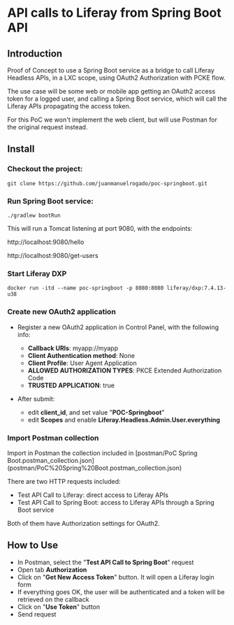 # API calls to Liferay from Spring Boot API

## Introduction

Proof of Concept to use a Spring Boot service as a bridge to call Liferay Headless APIs, in a LXC scope, using OAuth2 Authorization with PCKE flow.

The use case will be some web or mobile app getting an OAuth2 access token for a logged user, and calling a Spring Boot service, which will call the Liferay APIs propagating the access token.

For this PoC we won't implement the web client, but will use Postman for the original request instead.

## Install
### Checkout the project:

```
git clone https://github.com/juanmanuelrogado/poc-springboot.git
```


### Run Spring Boot service:

```
./gradlew bootRun
```

This will run a Tomcat listening at port 9080, with the endpoints: 

http://localhost:9080/hello

http://localhost:9080/get-users

### Start Liferay DXP

```
docker run -itd --name poc-springboot -p 8080:8080 liferay/dxp:7.4.13-u38
```

### Create new OAuth2 application
- Register a new OAuth2 application in Control Panel, with the following info:

    - **Callback URIs**: myapp://myapp
    - **Client Authentication method**: None
    - **Client Profile**: User Agent Application
    - **ALLOWED AUTHORIZATION TYPES**: PKCE Extended Authorization Code
    - **TRUSTED APPLICATION**: true

- After submit: 
    - edit **client_id**, and set value "**POC-Springboot**"
    - edit **Scopes** and enable **Liferay.Headless.Admin.User.everything**


### Import Postman collection
Import in Postman the collection included in [postman/PoC Spring Boot.postman_collection.json] (postman/PoC%20Spring%20Boot.postman_collection.json)

There are two HTTP requests included: 
- Test API Call to Liferay: direct access to Liferay APIs
- Test API Call to Spring Boot: access to Liferay APIs through a Spring Boot service

Both of them have Authorization settings for OAuth2.

## How to Use
- In Postman, select the "**Test API Call to Spring Boot**" request
- Open tab **Authorization**
- Click on "**Get New Access Token**" button. It will open a Liferay login form
- If everything goes OK, the user will be authenticated and a token will be retrieved on the callback
- Click on "**Use Token**" button
- Send request

